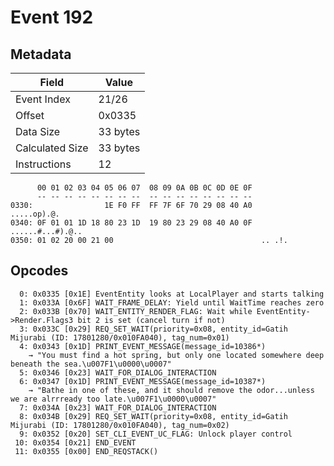 # Event 192

## Metadata

| Field           | Value    |
|-----------------|----------|
| Event Index     | 21/26    |
| Offset          | 0x0335   |
| Data Size       | 33 bytes |
| Calculated Size | 33 bytes |
| Instructions    | 12       |

```
      00 01 02 03 04 05 06 07  08 09 0A 0B 0C 0D 0E 0F
      -- -- -- -- -- -- -- --  -- -- -- -- -- -- -- --
0330:                1E F0 FF  FF 7F 6F 70 29 08 40 A0       .....op).@.
0340: 0F 01 01 1D 18 80 23 1D  19 80 23 29 08 40 A0 0F  ......#...#).@..
0350: 01 02 20 00 21 00                                 .. .!.          
```

## Opcodes

```
  0: 0x0335 [0x1E] EventEntity looks at LocalPlayer and starts talking
  1: 0x033A [0x6F] WAIT_FRAME_DELAY: Yield until WaitTime reaches zero
  2: 0x033B [0x70] WAIT_ENTITY_RENDER_FLAG: Wait while EventEntity->Render.Flags3 bit 2 is set (cancel turn if not)
  3: 0x033C [0x29] REQ_SET_WAIT(priority=0x08, entity_id=Gatih Mijurabi (ID: 17801280/0x010FA040), tag_num=0x01)
  4: 0x0343 [0x1D] PRINT_EVENT_MESSAGE(message_id=10386*)
    → "You must find a hot spring, but only one located somewhere deep beneath the sea.\u007F1\u0000\u0007"
  5: 0x0346 [0x23] WAIT_FOR_DIALOG_INTERACTION
  6: 0x0347 [0x1D] PRINT_EVENT_MESSAGE(message_id=10387*)
    → "Bathe in one of these, and it should remove the odor...unless we are alrrready too late.\u007F1\u0000\u0007"
  7: 0x034A [0x23] WAIT_FOR_DIALOG_INTERACTION
  8: 0x034B [0x29] REQ_SET_WAIT(priority=0x08, entity_id=Gatih Mijurabi (ID: 17801280/0x010FA040), tag_num=0x02)
  9: 0x0352 [0x20] SET_CLI_EVENT_UC_FLAG: Unlock player control
 10: 0x0354 [0x21] END_EVENT
 11: 0x0355 [0x00] END_REQSTACK()
```
